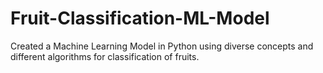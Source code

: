 # Fruit-Classification-ML-Model
Created a Machine Learning Model in Python using diverse concepts and different algorithms for classification of fruits.
